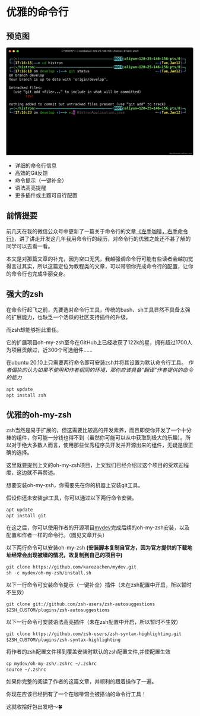 # 优雅的命令行

## 预览图

![优雅的命令行_预览图](../illustration/优雅的命令行_预览图.png)

- 详细的命令行信息
- 高效的Git反馈
- 命令提示（一键补全）
- 语法高亮提醒
- 更多插件或主题可自行配置

## 前情提要

前几天在我的微信公众号中更新了一篇关于命令行的文章[《左手咖啡，右手命令行》](https://mp.weixin.qq.com/s/tXemDoVNEBtMGvvNqphGEQ)，讲了讲走开发这几年我用命令行的经历，对命令行的优雅之处还不甚了解的同学可以去看一看。

本文是对那篇文章的补充，因为空口无凭，我越强调命令行可能有些读者会越加觉得言过其实，所以这篇定位为教程类的文章，可以带领你完成命令行的配置，让你的命令行也完成华丽变身。

## 强大的zsh

在命令行起飞之前，先要选对命令行工具，传统的bash、sh工具显然不具备太强的扩展能力，也缺乏一个活跃的社区支持插件的升级。

而zsh却能够担此重任。

它的扩展项目oh-my-zsh至今在GitHub上已经收获了122k的星，拥有超过1700人为项目贡献过，近300个可选组件……

在ubuntu 20.10上只需要两行命令即可安装zsh并将其设置为默认命令行工具。
*作者偏执的认为如果不使用和作者相同的环境，那你应该具备“翻译”作者提供的命令的能力*

```shell
apt update
apt install zsh
```

## 优雅的oh-my-zsh

zsh当然是易于扩展的，但这需要比较高的开发素养，而且即使你开发了一个十分棒的组件，你可能一分钱也得不到（虽然你可能可以从中获取到极大的乐趣）。所以对于绝大多数人而言，使用那些优秀程序员开发并开源出来的组件，无疑是很正确的选择。

这里就要提到上文的oh-my-zsh项目，上文我们已经介绍过这个项目的受欢迎程度，这边就不再赘述。

想要安装oh-my-zsh，你需要先在你的机器上安装git工具。

假设你还未安装git工具，你可以通过以下两行命令安装。

```shell
apt update
apt install git
```

在这之后，你可以使用作者的开源项目[mydev](https://github.com/karezachen/mydev.git)完成后续的oh-my-zsh安装，以及配置和作者一样的命令行。（图见文章开头）

以下两行命令可以安装oh-my-zsh
**(安装脚本复制自官方，因为官方提供的下载地址经常会出现被墙的情况，故复制到自己的项目中)**

```shell
git clone https://github.com/karezachen/mydev.git
sh -c mydev/oh-my-zsh/install.sh
```

以下一行命令可安装命令提示（一键补全）插件（未在zsh配置中开启，所以暂时不生效）

```shell
git clone git://github.com/zsh-users/zsh-autosuggestions $ZSH_CUSTOM/plugins/zsh-autosuggestions
```

以下一行命令可安装语法高亮插件（未在zsh配置中开启，所以暂时不生效）

```shell
git clone https://github.com/zsh-users/zsh-syntax-highlighting.git $ZSH_CUSTOM/plugins/zsh-syntax-highlighting
```

将作者的zsh配置文件移到覆盖安装时默认的zsh配置文件,并使配置生效

```shell
cp mydev/oh-my-zsh/.zshrc ~/.zshrc
source ~/.zshrc
```

如果你完整的阅读了作者的这篇文章，并顺利的跟着操作了一遍。

你现在应该已经拥有了一个在咖啡馆会被搭讪的命令行工具！

这就收拾好包出发吧～🍀

